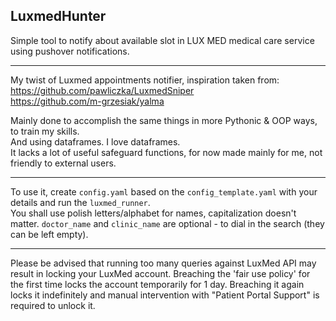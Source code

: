## LuxmedHunter
Simple tool to notify about available slot in LUX MED medical care service using pushover notifications.
___
My twist of Luxmed appointments notifier, inspiration taken from:  
https://github.com/pawliczka/LuxmedSniper  
https://github.com/m-grzesiak/yalma

Mainly done to accomplish the same things in more Pythonic & OOP ways, to train my skills.  
And using dataframes. I love dataframes.  
It lacks a lot of useful safeguard functions, for now made mainly for me, not friendly to external users.
___

To use it, create `config.yaml` based on the `config_template.yaml` with your details and run the `luxmed_runner`.  
You shall use polish letters/alphabet for names, capitalization doesn't matter. `doctor_name` and `clinic_name`
are optional - to dial in the search (they can be left empty).
___

Please be advised that running too many queries against LuxMed API may result in locking your LuxMed account.
Breaching the 'fair use policy' for the first time locks the account temporarily for 1 day.
Breaching it again locks it indefinitely and manual intervention with "Patient Portal Support"
is required to unlock it.

